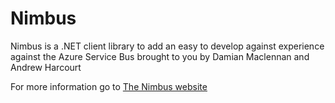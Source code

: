 # Nimbus
Nimbus is a .NET client library to add an easy to develop against experience against the Azure Service Bus brought to you by Damian Maclennan and Andrew Harcourt

For more information go to [The Nimbus website](http://nimbusapi.github.io/)
